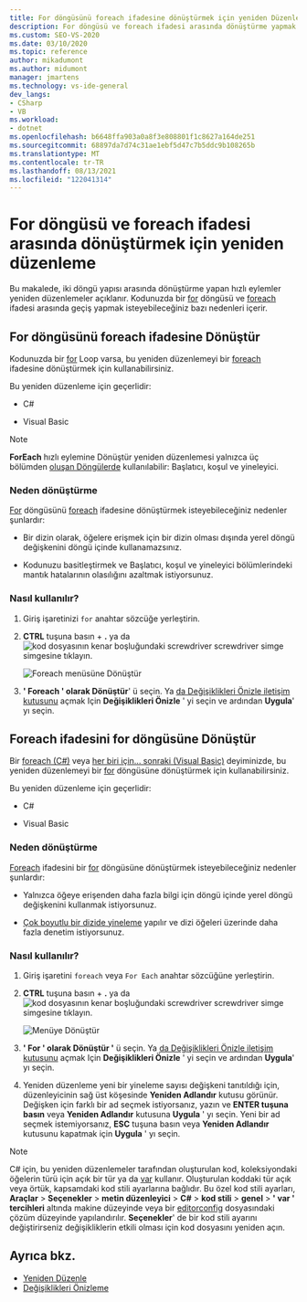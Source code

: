 ```yaml
---
title: For döngüsünü foreach ifadesine dönüştürmek için yeniden Düzenle
description: For döngüsü ve foreach ifadesi arasında dönüştürme yapmak için hızlı eylemler ve yeniden düzenlemeler menüsünü nasıl kullanacağınızı öğrenin.
ms.custom: SEO-VS-2020
ms.date: 03/10/2020
ms.topic: reference
author: mikadumont
ms.author: midumont
manager: jmartens
ms.technology: vs-ide-general
dev_langs:
- CSharp
- VB
ms.workload:
- dotnet
ms.openlocfilehash: b6648ffa903a0a8f3e808801f1c8627a164de251
ms.sourcegitcommit: 68897da7d74c31ae1ebf5d47c7b5ddc9b108265b
ms.translationtype: MT
ms.contentlocale: tr-TR
ms.lasthandoff: 08/13/2021
ms.locfileid: "122041314"
---
```

# <a name="refactoring-to-convert-between-a-for-loop-and-a-foreach-statement"></a>For döngüsü ve foreach ifadesi arasında dönüştürmek için yeniden düzenleme

Bu makalede, iki döngü yapısı arasında dönüştürme yapan hızlı eylemler yeniden düzenlemeler açıklanır. Kodunuzda bir [for](/dotnet/csharp/language-reference/keywords/for) döngüsü ve [foreach](/dotnet/csharp/language-reference/keywords/foreach-in) ifadesi arasında geçiş yapmak isteyebileceğiniz bazı nedenleri içerir.

## <a name="convert-a-for-loop-to-a-foreach-statement"></a>For döngüsünü foreach ifadesine Dönüştür

Kodunuzda bir [for](/dotnet/csharp/language-reference/keywords/for) Loop varsa, bu yeniden düzenlemeyi bir [foreach](/dotnet/csharp/language-reference/keywords/foreach-in) ifadesine dönüştürmek için kullanabilirsiniz.

Bu yeniden düzenleme için geçerlidir:

- C#

- Visual Basic

> [!NOTE]
> **ForEach** hızlı eylemine Dönüştür yeniden düzenlemesi yalnızca üç bölümden [oluşan Döngülerde](/dotnet/csharp/language-reference/keywords/for) kullanılabilir: Başlatıcı, koşul ve yineleyici.

### <a name="why-convert"></a>Neden dönüştürme

[For](/dotnet/csharp/language-reference/keywords/for) döngüsünü [foreach](/dotnet/csharp/language-reference/keywords/foreach-in) ifadesine dönüştürmek isteyebileceğiniz nedenler şunlardır:

- Bir dizin olarak, öğelere erişmek için bir dizin olması dışında yerel döngü değişkenini döngü içinde kullanamazsınız.

- Kodunuzu basitleştirmek ve Başlatıcı, koşul ve yineleyici bölümlerindeki mantık hatalarının olasılığını azaltmak istiyorsunuz.

### <a name="how-to-use-it"></a>Nasıl kullanılır?

1. Giriş işaretinizi `for` anahtar sözcüğe yerleştirin.

1. **CTRL** tuşuna basın + **.** ya da ![ kod dosyasının kenar boşluğundaki screwdriver screwdriver simge ](../media/screwdriver-icon.png) simgesine tıklayın.

   ![Foreach menüsüne Dönüştür](media/convert-to-foreach.png)

1. **' Foreach ' olarak Dönüştür**' ü seçin. Ya [da Değişiklikleri Önizle iletişim kutusunu](../../ide/preview-changes.md) açmak Için **Değişiklikleri Önizle** ' yi seçin ve ardından **Uygula**' yı seçin.

## <a name="convert-a-foreach-statement-to-a-for-loop"></a>Foreach ifadesini for döngüsüne Dönüştür

Bir [foreach (C#)](/dotnet/csharp/language-reference/keywords/foreach-in) veya [her biri için... sonraki (Visual Basic)](/dotnet/visual-basic/language-reference/statements/for-each-next-statement) deyiminizde, bu yeniden düzenlemeyi bir [for](/dotnet/csharp/language-reference/keywords/for) döngüsüne dönüştürmek için kullanabilirsiniz.

Bu yeniden düzenleme için geçerlidir:

- C#

- Visual Basic

### <a name="why-convert"></a>Neden dönüştürme

[Foreach](/dotnet/csharp/language-reference/keywords/foreach-in) ifadesini bir [for](/dotnet/csharp/language-reference/keywords/for) döngüsüne dönüştürmek isteyebileceğiniz nedenler şunlardır:

- Yalnızca öğeye erişenden daha fazla bilgi için döngü içinde yerel döngü değişkenini kullanmak istiyorsunuz.

- [Çok boyutlu bir dizide yineleme](/dotnet/csharp/programming-guide/arrays/using-foreach-with-arrays) yapılır ve dizi öğeleri üzerinde daha fazla denetim istiyorsunuz.

### <a name="how-to-use-it"></a>Nasıl kullanılır?

1. Giriş işaretini `foreach` veya `For Each` anahtar sözcüğüne yerleştirin.

1. **CTRL** tuşuna basın + **.** ya da ![ kod dosyasının kenar boşluğundaki screwdriver screwdriver simge ](../media/screwdriver-icon.png) simgesine tıklayın.

   ![Menüye Dönüştür](media/convert-to-for.png)

1. **' For ' olarak Dönüştür '** ü seçin. Ya [da Değişiklikleri Önizle iletişim kutusunu](../../ide/preview-changes.md) açmak Için **Değişiklikleri Önizle** ' yi seçin ve ardından **Uygula**' yı seçin.

1. Yeniden düzenleme yeni bir yineleme sayısı değişkeni tanıtıldığı için, düzenleyicinin sağ üst köşesinde **Yeniden Adlandır** kutusu görünür. Değişken için farklı bir ad seçmek istiyorsanız, yazın ve **ENTER tuşuna basın** veya **Yeniden Adlandır** kutusuna **Uygula** ' yı seçin. Yeni bir ad seçmek istemiyorsanız, **ESC** tuşuna basın veya **Yeniden Adlandır** kutusunu kapatmak için **Uygula** ' yı seçin.

> [!NOTE]
> C# için, bu yeniden düzenlemeler tarafından oluşturulan kod, koleksiyondaki öğelerin türü için açık bir tür ya da [var](/dotnet/csharp/language-reference/keywords/var) kullanır. Oluşturulan koddaki tür açık veya örtük, kapsamdaki kod stili ayarlarına bağlıdır. Bu özel kod stili ayarları, **Araçlar**  >  **Seçenekler**  >  **metin düzenleyici**  >  **C#**  >  **kod stili**  >  **genel**  >  **\' var ' tercihleri** altında makine düzeyinde veya bir [editorconfig](/dotnet/fundamentals/code-analysis/style-rules/language-rules#implicit-and-explicit-types) dosyasındaki çözüm düzeyinde yapılandırılır. **Seçenekler**' de bir kod stili ayarını değiştirirseniz değişikliklerin etkili olması için kod dosyasını yeniden açın.

## <a name="see-also"></a>Ayrıca bkz.

- [Yeniden Düzenle](../refactoring-in-visual-studio.md)
- [Değişiklikleri Önizleme](../../ide/preview-changes.md)
